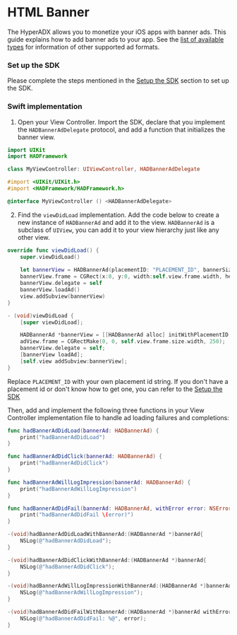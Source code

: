 # HTML Banner

The HyperADX allows you to monetize your iOS apps with banner ads. This guide explains how to add banner ads to your app.
See the [list of available types](../README.md#ad-types) for information of other supported ad formats.

### Set up the SDK

Please complete the steps mentioned in the [Setup the SDK](../README.md#set-up-the-sdk) section to set up the SDK.

### Swift implementation

1. Open your View Controller. Import the SDK, declare that you implement the `HADBannerAdDelegate` protocol, and add a function that initializes the banner view.

```swift
import UIKit
import HADFramework

class MyViewController: UIViewController, HADBannerAdDelegate
```

```objective-c
#import <UIKit/UIKit.h>
#import <HADFramework/HADFramework.h>

@interface MyViewController () <HADBannerAdDelegate>
```

2. Find the `viewDidLoad` implementation. Add the code below to create a new instance of `HADBannerAd` and add it to the view. `HADBannerAd` is a subclass of `UIView`, you can add it to your view hierarchy just like any other view.

```swift
override func viewDidLoad() {
    super.viewDidLoad()
    
    let bannerView = HADBannerAd(placementID: "PLACEMENT_ID", bannerSize:.banner300x250, viewController: self)
    bannerView.frame = CGRect(x:0, y:0, width:self.view.frame.width, height:HADBannerAdSize.getSize(.banner300x250).height)
    bannerView.delegate = self
    bannerView.loadAd()
    view.addSubview(bannerView)
}
```

```objective-c
- (void)viewDidLoad {
    [super viewDidLoad];

    HADBannerAd *bannerView = [[HADBannerAd alloc] initWithPlacementID:@"PLACEMENT_ID" bannerSize:HADBannerAdSizeBanner300x250 viewController:self];
    adView.frame = CGRectMake(0, 0, self.view.frame.size.width, 250);
    bannerView.delegate = self;
    [bannerView loadAd];
    [self.view addSubview:bannerView];
}
```


Replace `PLACEMENT_ID` with your own placement id string. If you don't have a placement id or don't know how to get one, you can refer to the [Setup the SDK](../README.md#set-up-the-sdk)

Then, add and implement the following three functions in your View Controller implementation file to handle ad loading failures and completions:

```swift
func hadBannerAdDidLoad(bannerAd: HADBannerAd) {
    print("hadBannerAdDidLoad")
}

func hadBannerAdDidClick(bannerAd: HADBannerAd) {
    print("hadBannerAdDidClick")
}

func hadBannerAdWillLogImpression(bannerAd: HADBannerAd) {
    print("hadBannerAdWillLogImpression")
}

func hadBannerAdDidFail(bannerAd: HADBannerAd, withError error: NSError?) {
    print("hadBannerAdDidFail \(error)")
}
```

```objective-c
-(void)hadBannerAdDidLoadWithBannerAd:(HADBannerAd *)bannerAd{
    NSLog(@"hadBannerAdDidLoad");
}

-(void)hadBannerAdDidClickWithBannerAd:(HADBannerAd *)bannerAd{
    NSLog(@"hadBannerAdDidClick");
}

-(void)hadBannerAdWillLogImpressionWithBannerAd:(HADBannerAd *)bannerAd{
    NSLog(@"hadBannerAdWillLogImpression");
}

-(void)hadBannerAdDidFailWithBannerAd:(HADBannerAd *)bannerAd withError:(NSError *)error{
    NSLog(@"hadBannerAdDidFail: %@", error);
}

```
